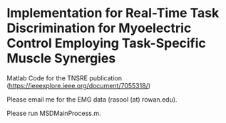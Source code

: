 # Implementation for Real-Time Task Discrimination for Myoelectric Control Employing Task-Specific Muscle Synergies
Matlab Code for the TNSRE publication (https://ieeexplore.ieee.org/document/7055318/)

Please email me for the EMG data (rasool (at) rowan.edu).

Please run MSDMainProcess.m.
